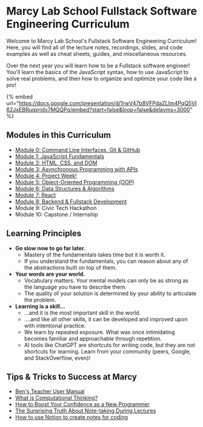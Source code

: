 # Marcy Lab School Fullstack Software Engineering Curriculum

Welcome to Marcy Lab School's Fullstack Software Engineering Curriculum! Here, you will find all of the lecture notes, recordings, slides, and code examples as well as cheat sheets, guides, and miscellaneous resources.

Over the next year you will learn how to be a Fullstack software engineer! You'll learn the basics of the JavaScript syntax, how to use JavaScript to solve real problems, and then how to organize and optimize your code like a pro!

{% embed url="https://docs.google.com/presentation/d/1rwV47b8VFPdaZLIm4PqQ5VI62JxEBRuqxrjdx7MQQPg/embed?start=false&loop=false&delayms=3000" %}

## Modules in this Curriculum

- [Module 0: Command Line Interfaces, Git & GitHub](./mod-0-command-line-interfaces-git-and-github)
- [Module 1: JavaScript Fundamentals](./mod-1-javascript-fundamentals)
- [Module 2: HTML, CSS, and DOM](./mod-2-html-css-dom/README.md)
- [Module 3: Asynchronous Programming with APIs](./mod-3-async/README.md)
- [Module 4: Project Week!](./mod-4-project-week/)
- [Module 5: Object-Oriented Programming (OOP)](./mod-5-oop/)
- [Module 6: Data Structures & Algorithms](./mod-6-ds-a/)
- [Module 7: React](./mod-7-react/)
- [Module 8: Backend & Fullstack Development](./mod-8-backend/)
- Module 9: Civic Tech Hackathon
- Module 10: Capstone / Internship

## Learning Principles

- **Go slow now to go far later.**
    - Mastery of the fundamentals takes time but it is worth it.
    - If you understand the fundamentals, you can reason about any of the abstractions built on top of them.
- **Your words are your world.**
    - Vocabulary matters. Your mental models can only be as strong as the language you have to describe them.
    - The quality of your solution is determined by your ability to articulate the problem.
- **Learning is a skill...**
    - …and it is the most important skill in the world.
    - ....and like all other skills, it can be developed and improved upon with intentional practice.
    - We learn by repeated exposure. What was once intimidating becomes familiar and approachable through repetition.
    - AI tools like ChatGPT are shortcuts for writing code, but they are not shortcuts for learning. Learn from your community (peers, Google, and StackOverflow, even)!

## Tips & Tricks to Success at Marcy

- [Ben's Teacher User Manual](https://marcylabschool.notion.site/Ben-s-Teaching-User-Manual-afe86d2a9e314c6e91e8fa44ac3b2fa8)
- [What is Computational Thinking?](https://youtu.be/qbnTZCj0ugI)
- [How to Boost Your Confidence as a New Programmer](https://marcylabschool.notion.site/marcylabschool/How-to-Boost-Your-Confidence-as-a-New-Programmer-3e08b5dc231444adb5770228696041ac)
- [The Surprising Truth About Note-taking During Lectures](https://www.youtube.com/watch?v=cRQqH18wJgw&ab_channel=BenjaminKeep%2CPhD%2CJD)
- [How to use Notion to create notes for coding](https://www.youtube.com/watch?v=0h-WSrckaq8&ab_channel=InternetMadeCoder)